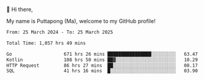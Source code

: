 👋 Hi there,

My name is Puttapong (Ma), welcome to my GitHub profile!

<!--START_SECTION:waka-->

```txt
From: 25 March 2024 - To: 25 March 2025

Total Time: 1,057 hrs 49 mins

Go                   671 hrs 26 mins ████████████████░░░░░░░░░   63.47 %
Kotlin               108 hrs 50 mins ██▓░░░░░░░░░░░░░░░░░░░░░░   10.29 %
HTTP Request         86 hrs 27 mins  ██░░░░░░░░░░░░░░░░░░░░░░░   08.17 %
SQL                  41 hrs 16 mins  █░░░░░░░░░░░░░░░░░░░░░░░░   03.90 %
```

<!--END_SECTION:waka-->
